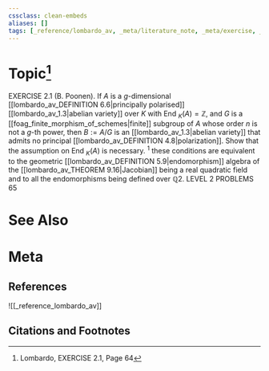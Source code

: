 ```yaml
---
cssclass: clean-embeds
aliases: []
tags: [_reference/lombardo_av, _meta/literature_note, _meta/exercise, _auto/links_added, _meta/TODO/change_title]
---
```

# Topic[^1]
EXERCISE 2.1 (B. Poonen). If $A$ is a $g$-dimensional [[lombardo_av_DEFINITION 6.6|principally polarised]] [[lombardo_av_1.3|abelian variety]] over $K$ with End $_{K}(A)=\mathbb{Z}$, and $G$ is a [[foag_finite_morphism_of_schemes|finite]] subgroup of $A$ whose order $n$ is not a $g$-th power, then $B:=A / G$ is an [[lombardo_av_1.3|abelian variety]] that admits no principal [[lombardo_av_DEFINITION 4.8|polarization]]. Show that the assumption on End $_{K}(A)$ is necessary.
${ }^{1}$ these conditions are equivalent to the geometric [[lombardo_av_DEFINITION 5.9|endomorphism]] algebra of the [[lombardo_av_THEOREM 9.16|Jacobian]] being a real quadratic field and to all the endomorphisms being defined over $\mathbb{Q}$2. LEVEL 2 PROBLEMS
65

# See Also

# Meta
## References
![[_reference_lombardo_av]]

## Citations and Footnotes
[^1]: Lombardo, EXERCISE 2.1, Page 64
